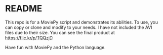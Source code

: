 # README #

This repo is for a MoviePy script and demonstrates its abilities.
To use, you can copy or clone and modify to your needs.
I have not included the AVI files due to their size. 
You can see the final product at https://flic.kr/p/TQQzjD

Have fun with MoviePy and the Python language. 
